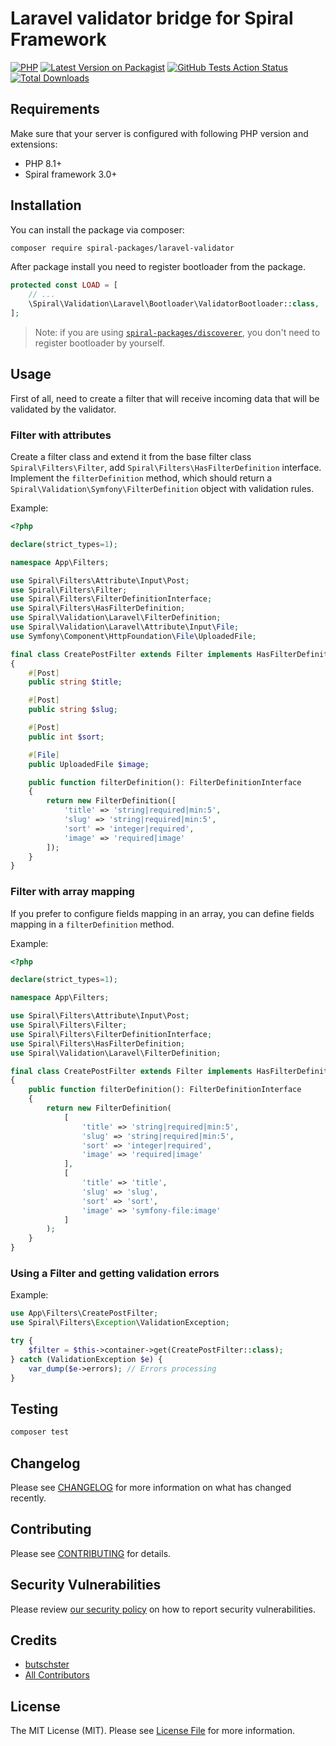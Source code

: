 # Laravel validator bridge for Spiral Framework

[![PHP](https://img.shields.io/packagist/php-v/spiral-packages/laravel-validator.svg?style=flat-square)](https://packagist.org/packages/spiral-packages/laravel-validator)
[![Latest Version on Packagist](https://img.shields.io/packagist/v/spiral-packages/laravel-validator.svg?style=flat-square)](https://packagist.org/packages/spiral-packages/laravel-validator)
[![GitHub Tests Action Status](https://img.shields.io/github/workflow/status/spiral-packages/laravel-validator/run-tests?label=tests&style=flat-square)](https://github.com/spiral-packages/laravel-validator/actions?query=workflow%3Arun-tests+branch%3Amain)
[![Total Downloads](https://img.shields.io/packagist/dt/spiral-packages/laravel-validator.svg?style=flat-square)](https://packagist.org/packages/spiral-packages/laravel-validator)

## Requirements

Make sure that your server is configured with following PHP version and extensions:

- PHP 8.1+
- Spiral framework 3.0+



## Installation

You can install the package via composer:

```bash
composer require spiral-packages/laravel-validator
```

After package install you need to register bootloader from the package.

```php
protected const LOAD = [
    // ...
    \Spiral\Validation\Laravel\Bootloader\ValidatorBootloader::class,
];
```

> Note: if you are using [`spiral-packages/discoverer`](https://github.com/spiral-packages/discoverer),
> you don't need to register bootloader by yourself.

## Usage

First of all, need to create a filter that will receive incoming data that will be validated by the validator.

### Filter with attributes
Create a filter class and extend it from the base filter class `Spiral\Filters\Filter`, add `Spiral\Filters\HasFilterDefinition` interface.
Implement the `filterDefinition` method, which should return a `Spiral\Validation\Symfony\FilterDefinition` object with 
validation rules.

Example:
```php
<?php

declare(strict_types=1);

namespace App\Filters;

use Spiral\Filters\Attribute\Input\Post;
use Spiral\Filters\Filter;
use Spiral\Filters\FilterDefinitionInterface;
use Spiral\Filters\HasFilterDefinition;
use Spiral\Validation\Laravel\FilterDefinition;
use Spiral\Validation\Laravel\Attribute\Input\File;
use Symfony\Component\HttpFoundation\File\UploadedFile;

final class CreatePostFilter extends Filter implements HasFilterDefinition
{
    #[Post]
    public string $title;

    #[Post]
    public string $slug;

    #[Post]
    public int $sort;

    #[File]
    public UploadedFile $image;

    public function filterDefinition(): FilterDefinitionInterface
    {
        return new FilterDefinition([
            'title' => 'string|required|min:5',
            'slug' => 'string|required|min:5',
            'sort' => 'integer|required',
            'image' => 'required|image'
        ]);
    }
}
```

### Filter with array mapping
If you prefer to configure fields mapping in an array, you can define fields mapping in a `filterDefinition` method.

Example:
```php
<?php

declare(strict_types=1);

namespace App\Filters;

use Spiral\Filters\Attribute\Input\Post;
use Spiral\Filters\Filter;
use Spiral\Filters\FilterDefinitionInterface;
use Spiral\Filters\HasFilterDefinition;
use Spiral\Validation\Laravel\FilterDefinition;

final class CreatePostFilter extends Filter implements HasFilterDefinition
{
    public function filterDefinition(): FilterDefinitionInterface
    {
        return new FilterDefinition(
            [
                'title' => 'string|required|min:5',
                'slug' => 'string|required|min:5',
                'sort' => 'integer|required',
                'image' => 'required|image'
            ],
            [
                'title' => 'title',
                'slug' => 'slug',
                'sort' => 'sort',
                'image' => 'symfony-file:image'
            ]
        );
    }
}
```

### Using a Filter and getting validation errors

Example:
```php
use App\Filters\CreatePostFilter;
use Spiral\Filters\Exception\ValidationException;

try {
    $filter = $this->container->get(CreatePostFilter::class); 
} catch (ValidationException $e) {
    var_dump($e->errors); // Errors processing
}
```

## Testing

```bash
composer test
```

## Changelog

Please see [CHANGELOG](CHANGELOG.md) for more information on what has changed recently.

## Contributing

Please see [CONTRIBUTING](.github/CONTRIBUTING.md) for details.

## Security Vulnerabilities

Please review [our security policy](../../security/policy) on how to report security vulnerabilities.

## Credits

- [butschster](https://github.com/spiral-packages)
- [All Contributors](../../contributors)

## License

The MIT License (MIT). Please see [License File](LICENSE) for more information.
